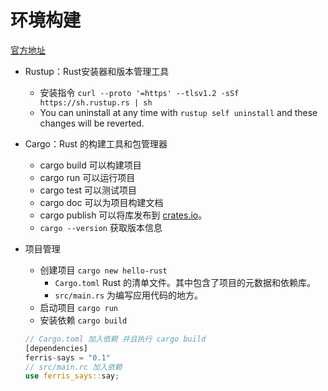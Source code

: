 # 环境构建  
[官方地址](https://www.rust-lang.org/zh-CN/)

+ Rustup：Rust安装器和版本管理工具
    + 安装指令 `curl --proto '=https' --tlsv1.2 -sSf https://sh.rustup.rs | sh`
    + You can uninstall at any time with `rustup self uninstall` and
these changes will be reverted.

+ Cargo：Rust 的构建工具和包管理器
    + cargo build 可以构建项目
    + cargo run 可以运行项目
    + cargo test 可以测试项目
    + cargo doc 可以为项目构建文档
    + cargo publish 可以将库发布到 [crates.io](https://crates.io/)。
    + `cargo --version` 获取版本信息

+ 项目管理
    + 创建项目 `cargo new hello-rust`    
        + `Cargo.toml` Rust 的清单文件。其中包含了项目的元数据和依赖库。
        + `src/main.rs` 为编写应用代码的地方。
    + 启动项目 `cargo run`
    + 安装依赖 `cargo build`
    
    ```rust
    // Cargo.toml 加入依赖 并且执行 cargo build
    [dependencies]
    ferris-says = "0.1"
    // src/main.rc 加入依赖 
    use ferris_says::say;
    ```